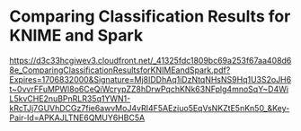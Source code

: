 # Comparing Classification Results for KNIME and Spark

https://d3c33hcgiwev3.cloudfront.net/_41325fdc1809bc69a253f67aa408d68e_ComparingClassificationResultsforKNIMEandSpark.pdf?Expires=1706832000&Signature=Mj8IDDhAq1iDzNtqNHsNS9Hq1U3S2oJH6t~0vvrFFuMPWl8o6CeQiWcrypZZ8hDrwPqchKNk63NFplg4mnoSqY~D4WiL5kvCHE2nuBPnRLR35q1YWN1-kRcTJj7GUVhDCGz7fie6awvMoJ4vRI4F5AEziuo5EqVsNKZtE5nKn50_&Key-Pair-Id=APKAJLTNE6QMUY6HBC5A